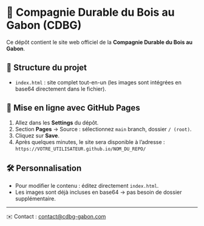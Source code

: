 # 🌳 Compagnie Durable du Bois au Gabon (CDBG)

Ce dépôt contient le site web officiel de la **Compagnie Durable du Bois au Gabon**.

## 📌 Structure du projet
- `index.html` : site complet tout-en-un (les images sont intégrées en base64 directement dans le fichier).

## 🚀 Mise en ligne avec GitHub Pages
1. Allez dans les **Settings** du dépôt.
2. Section **Pages** → Source : sélectionnez `main` branch, dossier `/ (root)`.
3. Cliquez sur **Save**.
4. Après quelques minutes, le site sera disponible à l’adresse :  
   `https://VOTRE_UTILISATEUR.github.io/NOM_DU_REPO/`

## 🛠️ Personnalisation
- Pour modifier le contenu : éditez directement `index.html`.
- Les images sont déjà incluses en base64 → pas besoin de dossier supplémentaire.

---

✉️ Contact : [contact@cdbg-gabon.com](mailto:contact@cdbg-gabon.com)
